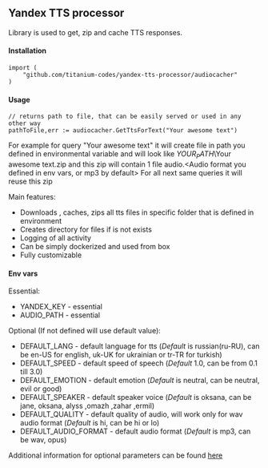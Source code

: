 Yandex TTS processor
---
Library is used to get, zip and cache TTS responses.

#### Installation
```
import (
    "github.com/titanium-codes/yandex-tts-processor/audiocacher"
)
```

#### Usage
```
// returns path to file, that can be easily served or used in any other way
pathToFile,err := audiocacher.GetTtsForText("Your awesome text")
```

For example for query "Your awesome text" it will create file in path you defined in environmental variable and will look like
$YOUR_PATH$\Your awesome text.zip and this zip will contain 1 file audio.<Audio format you defined in env vars, or mp3 by default>
For all next same queries it will reuse this zip

Main features:
* Downloads , caches, zips all tts files in specific folder that is defined in environment
* Creates directory for files if is not exists
* Logging of all activity
* Can be simply dockerized and used from box
* Fully customizable


#### Env vars

Essential:
* YANDEX_KEY - essential
* AUDIO_PATH - essential

Optional (If not defined will use default value):
* DEFAULT_LANG - default language for tts (*Default* is russian(ru-RU), can be en-US for english, uk-UK for ukrainian or tr-TR for turkish)
* DEFAULT_SPEED - default speed of speech (*Default* 1.0, can be from 0.1 till 3.0)
* DEFAULT_EMOTION - default emotion (*Default* is neutral, can be neutral, evil or good)
* DEFAULT_SPEAKER - default speaker voice (*Default* is oksana, can be jane, oksana, alyss ,omazh ,zahar ,ermil)
* DEFAULT_QUALITY - default quality of audio, will work only for wav audio format (*Default* is hi, can be hi or lo)
* DEFAULT_AUDIO_FORMAT - default audio format (*Default* is mp3, can be wav, opus)

Additional information for optional parameters can be found [here](https://tech.yandex.ru/speechkit/cloud/doc/guide/concepts/tts-http-request-docpage/)


